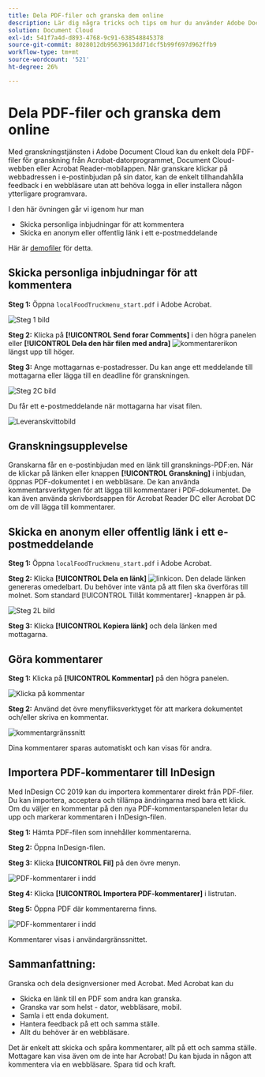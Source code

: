 ```yaml
---
title: Dela PDF-filer och granska dem online
description: Lär dig några tricks och tips om hur du använder Adobe Document Cloud
solution: Document Cloud
exl-id: 541f7a4d-d893-4768-9c91-638548845378
source-git-commit: 8028012db95639613dd71dcf5b99f697d962ffb9
workflow-type: tm+mt
source-wordcount: '521'
ht-degree: 26%

---
```


# Dela PDF-filer och granska dem online

Med granskningstjänsten i Adobe Document Cloud kan du enkelt dela PDF-filer för granskning från Acrobat-datorprogrammet, Document Cloud-webben eller Acrobat Reader-mobilappen. När granskare klickar på webbadressen i e-postinbjudan på sin dator, kan de enkelt tillhandahålla feedback i en webbläsare utan att behöva logga in eller installera någon ytterligare programvara.

I den här övningen går vi igenom hur man

* Skicka personliga inbjudningar för att kommentera
* Skicka en anonym eller offentlig länk i ett e-postmeddelande

Här är [demofiler](assets/01_Review.zip) för detta.

## Skicka personliga inbjudningar för att kommentera

**Steg 1:** Öppna `localFoodTruckmenu_start.pdf` i Adobe Acrobat.

![Steg 1 bild](assets/Step1.png)

**Steg 2:** Klicka på **[!UICONTROL Send forar Comments]** i den högra panelen eller **[!UICONTROL Dela den här filen med andra]** ![kommentarerikon](assets/sendforcommentsicon.png)  längst upp till höger.

**Steg 3:** Ange mottagarnas e-postadresser. Du kan ange ett meddelande till mottagarna eller lägga till en deadline för granskningen.

![Steg 2C bild](assets/Step2C.png)

Du får ett e-postmeddelande när mottagarna har visat filen.

![Leveranskvittobild](assets/deliveryReceipt_Track.png)

## Granskningsupplevelse

Granskarna får en e-postinbjudan med en länk till gransknings-PDF:en. När de klickar på länken eller knappen **[!UICONTROL Granskning]** i inbjudan, öppnas PDF-dokumentet i en webbläsare. De kan använda kommentarsverktygen för att lägga till kommentarer i PDF-dokumentet. De kan även använda skrivbordsappen för Acrobat Reader DC eller Acrobat DC om de vill lägga till kommentarer.

## Skicka en anonym eller offentlig länk i ett e-postmeddelande

**Steg 1:** Öppna `localFoodTruckmenu_start.pdf` i Adobe Acrobat.

**Steg 2:** Klicka **[!UICONTROL Dela en länk]** ![linkicon](assets/sendlinkicon.png). Den delade länken genereras omedelbart. Du behöver inte vänta på att filen ska överföras till molnet. Som standard [!UICONTROL Tillåt kommentarer] -knappen är på.

![Steg 2L bild](assets/Step2L.png)

**Steg 3:** Klicka **[!UICONTROL Kopiera länk]** och dela länken med mottagarna.

## Göra kommentarer

**Steg 1:** Klicka på **[!UICONTROL Kommentar]** på den högra panelen.

![Klicka på kommentar](assets/Cselect.jpg)

**Steg 2:** Använd det övre menyfliksverktyget för att markera dokumentet och/eller skriva en kommentar.

![kommentargränssnitt](assets/commentsui.png)

Dina kommentarer sparas automatiskt och kan visas för andra.

## Importera PDF-kommentarer till InDesign

Med InDesign CC 2019 kan du importera kommentarer direkt från PDF-filer. Du kan importera, acceptera och tillämpa ändringarna med bara ett klick. Om du väljer en kommentar på den nya PDF-kommentarspanelen letar du upp och markerar kommentaren i InDesign-filen.

**Steg 1:** Hämta PDF-filen som innehåller kommentarerna.

**Steg 2:** Öppna InDesign-filen.

**Steg 3:** Klicka **[!UICONTROL Fil]** på den övre menyn.

![PDF-kommentarer i indd](assets/inddpdf.png)

**Steg 4:** Klicka **[!UICONTROL Importera PDF-kommentarer]** i listrutan.

**Steg 5:** Öppna PDF där kommentarerna finns.

![PDF-kommentarer i indd](assets/inddpdfshown.png)

Kommentarer visas i användargränssnittet.

## Sammanfattning:

Granska och dela designversioner med Acrobat. Med Acrobat kan du

* Skicka en länk till en PDF som andra kan granska.
* Granska var som helst - dator, webbläsare, mobil.
* Samla i ett enda dokument.
* Hantera feedback på ett och samma ställe.
* Allt du behöver är en webbläsare.

Det är enkelt att skicka och spåra kommentarer, allt på ett och samma ställe. Mottagare kan visa även om de inte har Acrobat! Du kan bjuda in någon att kommentera via en webbläsare. Spara tid och kraft.
